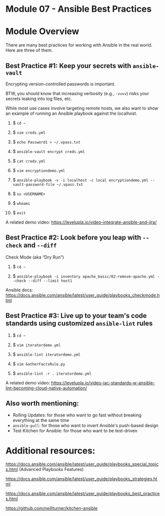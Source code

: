 # Module 07 - Ansible Best Practices

# Module Overview

There are many best practices for working with Ansible in the real world. Here are three of them.

## Best Practice #1: Keep your secrets with `ansible-vault`

Encrypting version-controlled passwords is important.

BTW, you should know that increasing verbosity (e.g., `-vvvv`) risks your secrets leaking into log files, etc.

While most use cases involve targeting remote hosts, we also want to show an example of running an Ansible playbook against the localhost. 

1. $ `cd ~`

1. $ `vim creds.yml`

1. $ `echo Password1 > ~/.vpass.txt`

1. $ `ansible-vault encrypt creds.yml`

1. $ `cat creds.yml`

1. $ `vim encryptiondemo.yml`

1. $ `ansible-playbook -v -i localhost -c local encryptiondemo.yml --vault-password-file ~/.vpass.txt`

1. $ `su <USERNAME>`

1. $ `whoami`

1. $ `exit`

A related demo video: https://levelupla.io/video-integrate-ansible-and-jira/

## Best Practice #2: Look before you leap with `--check` and `--diff`

Check Mode (aka “Dry Run”)

1. $ `cd ~`

1. $ `ansible-playbook -i inventory apache_basic/02-remove-apache.yml --check --diff --limit host1`

Ansible docs: https://docs.ansible.com/ansible/latest/user_guide/playbooks_checkmode.html

## Best Practice #3: Live up to your team's code standards using customized `ansible-lint` rules

1. $ `cd ~`

1. $ `vim iteratordemo.yml`

1. $ `ansible-lint iteratordemo.yml`

1. $ `vim GatherFactsRule.py`

1. $ `ansible-lint -r . iteratordemo.yml`

A related demo video: https://levelupla.io/video-iac-standards-w-ansible-lint-becoming-cloud-native-automation/

## Also worth mentioning:

* Rolling Updates: for those who want to go fast without breaking everything at the same time
* `ansible-pull`: for those who want to invert Ansible's push-based design
* Test Kitchen for Ansible: for those who want to be test-driven


# Additional resources:

https://docs.ansible.com/ansible/latest/user_guide/playbooks_special_topics.html (Advanced Playbooks Features)

https://docs.ansible.com/ansible/latest/user_guide/playbooks_strategies.html

https://docs.ansible.com/ansible/latest/user_guide/playbooks_best_practices.html

https://github.com/neillturner/kitchen-ansible